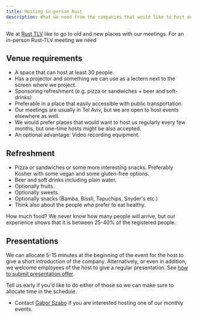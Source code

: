 ```yaml
---
title: Hosting in-person Rust
description: What we need from the companies that would like to host our in-person events?
---
```


We at [Rust TLV](/) like to go to old and new places with our meetings. For an in-person Rust-TLV meeting we need

## Venue requirements

* A space that can host at least 30 people.
* Has a projector and something we can use as a lectern next to the screen where we project.
* Sponsoring refreshment (e.g. pizza or sandwiches + beer and soft-drinks)
* Preferable in a place that easily accessible with public transportation.
* Our meetings are usually in Tel Aviv, but we are open to host events elsewhere as well.
* We would prefer places that would want to host us regularly every few months, but one-time hosts might be also accepted.
* An optional advantage: Video recording equipment.


## Refreshment

* Pizza or sandwiches or some more interesting snacks. Preferably Kosher with some vegan and some gluten-free options.
* Beer and soft drinks including plain water.
* Optionally fruits.
* Optionally sweets.
* Optionally snacks (Bamba, Bissli, Tapuchips, Snyder's etc.)
* Think also about the people who prefer to eat healthy.

How much food? We never know how many people will arrive, but our experience shows that it is between 25-40% of the registered people.


## Presentations

We can allocate 5-15 minutes at the beginning of the event for the host to give a short introduction of the company.
Alternatively, or even in addition, we welcome employees of the host to give a regular presentation. See [how to submit presentation offer](/cfp).

Tell us early if you'd like to do either of those so we can make sure to allocate time in the schedule.


* Contact [Gabor Szabo](https://szabgab.com/contact) if you are interested hosting one of our monthly events.
